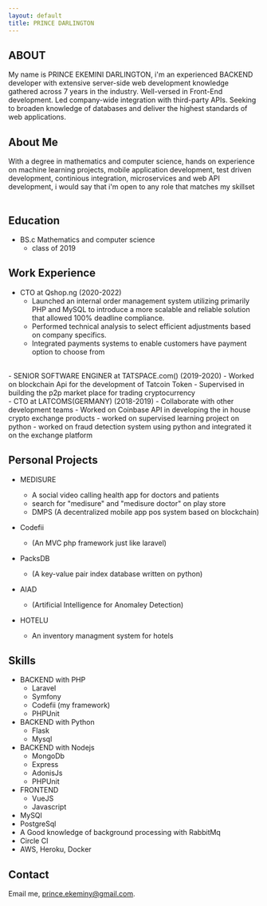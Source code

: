 ```yaml
---
layout: default
title: PRINCE DARLINGTON 
---
```


## ABOUT
My name is PRINCE EKEMINI DARLINGTON, i'm an experienced BACKEND developer with extensive server-side web development knowledge gathered across 7 years in the industry. Well-versed in Front-End development. Led company-wide integration with third-party APIs. Seeking to broaden knowledge of databases and deliver the highest standards of web applications.


## About Me
With a degree in mathematics and computer science, hands on experience on machine learning projects, mobile application development, test driven development, continious integration, microservices and web API development, i would say that i'm open to any role that matches my skillset    
<br>

## Education
- BS.c Mathematics and computer science
    - class of 2019

## Work Experience 
 -  CTO at Qshop.ng (2020-2022)
     - Launched an internal order management system utilizing primarily PHP and MySQL to introduce a more scalable and reliable solution that allowed 100% deadline compliance.
     - Performed technical analysis to select efficient adjustments based on company specifics.
     - Integrated payments systems to enable customers have payment option to choose from
<br>
-   SENIOR SOFTWARE ENGINER at TATSPACE.com() (2019-2020)
      - Worked on blockchain Api for the development of Tatcoin Token 
      - Supervised in building the p2p market place  for trading cryptocurrency
<br>
-   CTO at LATCOMS(GERMANY) (2018-2019)
     - Collaborate with other development teams
     - Worked on Coinbase API in developing the in house crypto exchange products
     - worked on supervised learning project on python
     - worked on fraud detection system using python and integrated it on the exchange platform
    

## Personal Projects
-   MEDISURE 
     - A social video calling health app for doctors and patients
     - search for "medisure" and "medisure doctor" on play store
     - DMPS (A decentralized mobile app pos system based on blockchain) 

-   Codefii 
     - (An MVC php framework just like laravel) 

-   PacksDB 
     -  (A key-value pair index database written on python)

-   AIAD 
     - (Artificial Intelligence for Anomaley Detection) 
- HOTELU
     - An inventory managment system for hotels

## Skills
-  BACKEND with PHP
    - Laravel
    - Symfony
    - Codefii (my framework)
    - PHPUnit
-  BACKEND with Python
    - Flask
    - Mysql
-  BACKEND with Nodejs
    - MongoDb
    - Express
    - AdonisJs
    - PHPUnit
-  FRONTEND
    - VueJS
    - Javascript
- MySQl
- PostgreSql
- A Good knowledge of background processing with RabbitMq
- Circle CI
- AWS, Heroku, Docker

## Contact
Email me, [prince.ekeminy@gmail.com](mailto:prince.ekeminy@gmail.com).